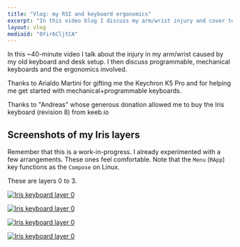 ```yaml
---
title: "Vlog: my RSI and keyboard ergonomics"
excerpt: "In this video blog I discuss my arm/wrist injury and cover topics about ergonomics and mechanical keyboards."
layout: vlog
mediaid: "0Yir6CljtCA"
---
```


In this ~40-minute video I talk about the injury in my arm/wrist
caused by my old keyboard and desk setup. I then discuss programmable,
mechanical keyboards and the ergonomics involved.

Thanks to Arialdo Martini for gifting me the Keychron K5 Pro and for
helping me get started with mechanical+programmable keyboards.

Thanks to "Andreas" whose generous donation allowed me to buy the Iris
keyboard (revision 8) from keeb.io

## Screenshots of my Iris layers

Remember that this is a work-in-progress. I already experimented with
a few arrangements. These ones feel comfortable. Note that the `Menu`
(`RApp`) key functions as the `Compose` on Linux.

These are layers 0 to 3.

<a href="{{'/assets/images/attachments/2024-04-11-my-rsi-keyboard-ergonomics-iris-layer-0.png' | absolute_url }}"><img alt="Iris keyboard layer 0" src="{{'/assets/images/attachments/2024-04-11-my-rsi-keyboard-ergonomics-iris-layer-0.png' | absolute_url }}"/></a>

<a href="{{'/assets/images/attachments/2024-04-11-my-rsi-keyboard-ergonomics-iris-layer-1.png' | absolute_url }}"><img alt="Iris keyboard layer 0" src="{{'/assets/images/attachments/2024-04-11-my-rsi-keyboard-ergonomics-iris-layer-1.png' | absolute_url }}"/></a>

<a href="{{'/assets/images/attachments/2024-04-11-my-rsi-keyboard-ergonomics-iris-layer-2.png' | absolute_url }}"><img alt="Iris keyboard layer 0" src="{{'/assets/images/attachments/2024-04-11-my-rsi-keyboard-ergonomics-iris-layer-2.png' | absolute_url }}"/></a>

<a href="{{'/assets/images/attachments/2024-04-11-my-rsi-keyboard-ergonomics-iris-layer-3.png' | absolute_url }}"><img alt="Iris keyboard layer 0" src="{{'/assets/images/attachments/2024-04-11-my-rsi-keyboard-ergonomics-iris-layer-3.png' | absolute_url }}"/></a>
